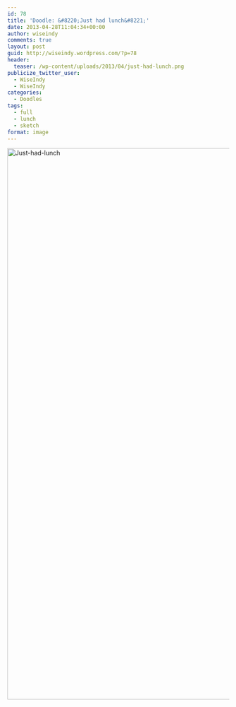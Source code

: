 ```yaml
---
id: 78
title: 'Doodle: &#8220;Just had lunch&#8221;'
date: 2013-04-28T11:04:34+00:00
author: wiseindy
comments: true
layout: post
guid: http://wiseindy.wordpress.com/?p=78
header:
  teaser: /wp-content/uploads/2013/04/just-had-lunch.png
publicize_twitter_user:
  - WiseIndy
  - WiseIndy
categories:
  - Doodles
tags:
  - full
  - lunch
  - sketch
format: image
---
```

<img class="alignnone size-full wp-image-80" alt="Just-had-lunch" src="http://inderjotsingh.com/wp-content/uploads/2013/04/just-had-lunch.png" width="960" height="1249" />